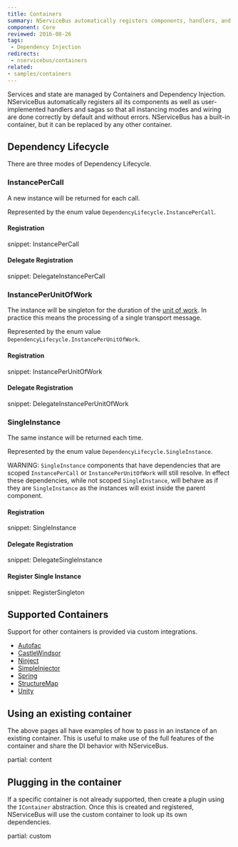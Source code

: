 ```yaml
---
title: Containers
summary: NServiceBus automatically registers components, handlers, and sagas.
component: Core
reviewed: 2016-08-26
tags:
 - Dependency Injection
redirects:
 - nservicebus/containers
related:
- samples/containers
---
```


Services and state are managed by Containers and Dependency Injection. NServiceBus automatically registers all its components as well as user-implemented handlers and sagas so that all instancing modes and wiring are done correctly by default and without errors. NServiceBus has a built-in container, but it can be replaced by any other container.


## Dependency Lifecycle

There are three modes of Dependency Lifecycle.


### InstancePerCall

A new instance will be returned for each call.

Represented by the enum value `DependencyLifecycle.InstancePerCall`.


#### Registration

snippet: InstancePerCall


#### Delegate Registration

snippet: DelegateInstancePerCall


### InstancePerUnitOfWork

The instance will be singleton for the duration of the [unit of work](/nservicebus/pipeline/unit-of-work.md). In practice this means the processing of a single transport message.

Represented by the enum value `DependencyLifecycle.InstancePerUnitOfWork`.


#### Registration

snippet: InstancePerUnitOfWork


#### Delegate Registration

snippet: DelegateInstancePerUnitOfWork


### SingleInstance

The same instance will be returned each time.

Represented by the enum value `DependencyLifecycle.SingleInstance`.

WARNING: `SingleInstance` components that have dependencies that are scoped `InstancePerCall` or `InstancePerUnitOfWork` will still resolve. In effect these dependencies, while not scoped `SingleInstance`, will behave as if they are `SingleInstance` as the instances will exist inside the parent component.


#### Registration

snippet: SingleInstance


#### Delegate Registration

snippet: DelegateSingleInstance


#### Register Single Instance

snippet: RegisterSingleton


## Supported Containers

Support for other containers is provided via custom integrations.

 * [Autofac](autofac.md)
 * [CastleWindsor](castlewindsor.md)
 * [Ninject](ninject.md)
 * [SimpleInjector](simpleinjector.md)
 * [Spring](spring.md)
 * [StructureMap](structuremap.md)
 * [Unity](unity.md)


## Using an existing container

The above pages all have examples of how to pass in an instance of an existing container. This is useful to make use of the full features of the container and share the DI behavior with NServiceBus.


partial: content


## Plugging in the container

If a specific container is not already supported, then create a plugin using the `IContainer` abstraction. Once this is created and registered, NServiceBus will use the custom container to look up its own dependencies.

partial: custom